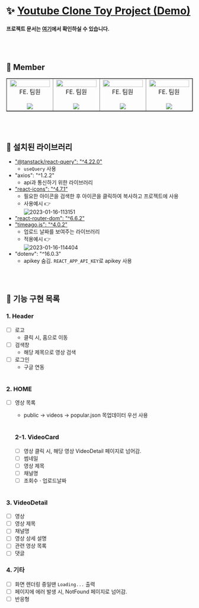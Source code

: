 # :sparkles: [Youtube Clone Toy Project (Demo)](https://kdt3-team7-react-youtube-app.netlify.app)

#### 프로젝트 문서는 [여기](https://docs.google.com/spreadsheets/d/1EhoF12aqxV7dyYcOJNbmAZO6rkJGMgtNTbrpR0zFBcM/edit#gid=0)에서 확인하실 수 있습니다.

<br/><br/>

## :raising_hand: Member

<table border>
  <tbody>
    <tr>
      <td align="center" width="150px">
        <img width="100%" src="https://avatars.githubusercontent.com/u/103119275?v=4"  alt=""/>
        <center>FE. 팀원</center>
        <br/>
        <a href="https://github.com/Hyeeeein">
          <img src="https://img.shields.io/badge/김혜인-2596be?style=flat-round&logo=GitHub&logoColor=white"/>
        </a>
      </br>
      <td align="center" width="150px">
        <img width="100%" src="https://avatars.githubusercontent.com/u/103406196?v=4"  alt=""/>
        <center>FE. 팀원</center>
        <br/>
        <a href="https://github.com/hyorimcho">
          <img src="https://img.shields.io/badge/조효림-e28743?style=flat-round&logo=GitHub&logoColor=white"/>
        </a>
      </td>
      <td align="center" width="150px">
        <img width="100%" src="https://avatars.githubusercontent.com/u/76930602?v=4"  alt=""/>
        <center>FE. 팀원</center>
        <br/>
        <a href="https://github.com/0nesan">
          <img src="https://img.shields.io/badge/한수산-96be25?style=flat-round&logo=GitHub&logoColor=white"/>
        </a>
      </td>
      <td align="center" width="150px">
        <img width="100%" src="https://avatars.githubusercontent.com/u/64674174?v=4"  alt=""/>
        <center>FE. 팀원</center>
        <br/>
        <a href="https://github.com/hyerimhan">
          <img src="https://img.shields.io/badge/한혜림-FF55B6?style=flat-round&logo=GitHub&logoColor=white"/>
        </a>
      </td>
     </tr>
  </tbody>
</table>

<br/><br/>

## :page_with_curl: 설치된 라이브러리

- ["@tanstack/react-query": "^4.22.0"](https://tanstack.com/query/latest/docs/react/overview)
  - `useQuery` 사용
- "axios": "^1.2.2"
  - api과 통신하기 위한 라이브러리
- ["react-icons": "^4.7.1"](https://react-icons.github.io/react-icons)
  - 필요한 아이콘을 검색한 후 아이콘을 클릭하여 복사하고 프로젝트에 사용
  - 사용예시 :point_right:<br/>
    <img src="https://i.ibb.co/09MnYzG/2023-01-16-113151.png" alt="2023-01-16-113151" border="0">
- ["react-router-dom": "^6.6.2"](https://reactrouter.com/en/main)
- ["timeago.js": "^4.0.2"](https://www.npmjs.com/package/timeago.js/v/4.0.0-beta.3)
  - 업로드 날짜를 보여주는 라이브러리
  - 적용예시 :point_right:<br/>
    <img src="https://i.ibb.co/JvJ3Ssv/2023-01-16-114404.png" alt="2023-01-16-114404" border="0">
- "dotenv": "^16.0.3"
  - apikey 숨김. `REACT_APP_API_KEY`로 apikey 사용

<br/><br/>

## :pushpin: 기능 구현 목록

### 1. Header

- [ ] 로고
  - 클릭 시, 홈으로 이동
- [ ] 검색창
  - 해당 제목으로 영상 검색
- [ ] 로그인
  - 구글 연동
    <br/><br/>

### 2. HOME

- [ ] 영상 목록

  - public -> videos -> popular.json 목업데이터 우선 사용
    <br/><br/>

  ### 2-1. VideoCard

  - [ ] 영상 클릭 시, 해당 영상 VideoDetail 페이지로 넘어감.
  - [ ] 썸네일
  - [ ] 영상 제목
  - [ ] 채널명
  - [ ] 조회수 &middot; 업로드날짜
        <br/><br/>

### 3. VideoDetail

- [ ] 영상
- [ ] 영상 제목
- [ ] 채널명
- [ ] 영상 상세 설명
- [ ] 관련 영상 목록
- [ ] 댓글

### 4. 기타

- [ ] 화면 렌더링 중일땐 `Loading...` 출력
- [ ] 페이지에 에러 발생 시, NotFound 페이지로 넘어감.
- [ ] 반응형
